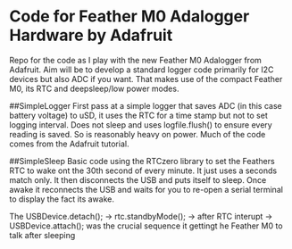 # Code for Feather M0 Adalogger Hardware by Adafruit
Repo for the code  as I play with the new Feather M0 Adalogger from Adafruit. Aim will be to develop a standard logger code primarily for I2C devices but also ADC if you want. That makes use of the compact Feather M0, its RTC and deepsleep/low power modes.

##SimpleLogger
First pass at a simple logger that saves ADC (in this case battery voltage) to uSD, it uses the RTC for a time stamp but not to set logging interval. Does not sleep and uses logfile.flush() to ensure every reading is saved. So is reasonably heavy on power. Much of the code comes from the Adafruit tutorial.

##SimpleSleep
Basic code using the RTCzero library to set the Feathers RTC to wake ont the 30th second of every minute. It just uses a seconds match only. It then disconnects the USB and puts itself to sleep. Once awake it reconnects the USB and waits for you to re-open a serial terminal to display the fact its awake.

The USBDevice.detach(); -> rtc.standbyMode(); -> after RTC interupt -> USBDevice.attach(); was the crucial sequence it gettingt he Feather M0 to talk after sleeping

